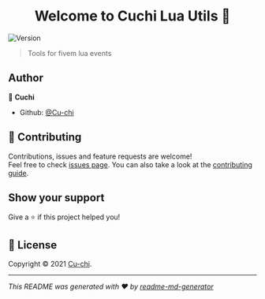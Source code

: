 <h1 align="center">Welcome to Cuchi Lua Utils 👋</h1>
<p>
  <img alt="Version" src="https://img.shields.io/badge/version-1.0.9-blue.svg?cacheSeconds=2592000" />
</p>

> Tools for fivem lua events

## Author

👤 **Cuchi**

* Github: [@Cu-chi](https://github.com/Cu-chi)

## 🤝 Contributing

Contributions, issues and feature requests are welcome!<br />Feel free to check [issues page](https://github.com/kefranabg/readme-md-generator/issues). You can also take a look at the [contributing guide](https://github.com/kefranabg/readme-md-generator/blob/master/CONTRIBUTING.md).

## Show your support

Give a ⭐️ if this project helped you!

## 📝 License

Copyright © 2021 [Cu-chi](https://github.com/Cu-chi).<br />

***
_This README was generated with ❤️ by [readme-md-generator](https://github.com/kefranabg/readme-md-generator)_
